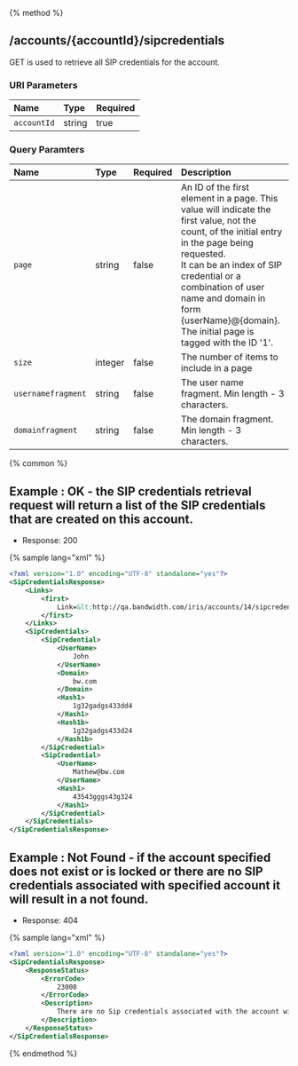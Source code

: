 {% method %}
## /accounts/{accountId}/sipcredentials

GET is used to retrieve all SIP credentials for the account.



### URI Parameters
| Name | Type | Required |
|:-----|:-----|:---------|
| `accountId` | string | true |


### Query Paramters

| Name | Type | Required | Description |
|:-----|:-----|:---------|:------------|
| `page` | string | false | An ID of the first element in a page.  This value will indicate the first value, not the count, of the initial entry in the page being requested.<br>It can be an index of SIP credential or a combination of user name and domain in form {userName}@{domain}. The initial page is tagged with the ID '1'. |
| `size` | integer | false | The number of items to include in a page |
| `usernamefragment` | string | false | The user name fragment. Min length - 3 characters. |
| `domainfragment` | string | false | The domain fragment. Min length - 3 characters. |




{% common %}


## Example : OK - the SIP credentials retrieval request will return a list of the SIP credentials that are created on this account.


* Response: 200

{% sample lang="xml" %}

```xml
<?xml version="1.0" encoding="UTF-8" standalone="yes"?>
<SipCredentialsResponse>
    <Links>
        <first>
            Link=&lt;http://qa.bandwidth.com/iris/accounts/14/sipcredentials?size=500&amp;page=1&gt;;rel="first"; 
        </first>
    </Links>
    <SipCredentials>
        <SipCredential>
            <UserName>
                John
            </UserName>
            <Domain>
                bw.com
            </Domain>
            <Hash1>
                1g32gadgs433dd4
            </Hash1>
            <Hash1b>
                1g32gadgs433d24
            </Hash1b>
        </SipCredential>
        <SipCredential>
            <UserName>
                Mathew@bw.com
            </UserName>
            <Hash1>
                43543gggs43g324
            </Hash1>
        </SipCredential>
    </SipCredentials>
</SipCredentialsResponse>
```

## Example : Not Found - if the account specified does not exist or is locked or there are no SIP credentials associated with specified account it will result in a not found.


* Response: 404

{% sample lang="xml" %}

```xml
<?xml version="1.0" encoding="UTF-8" standalone="yes"?>
<SipCredentialsResponse>
    <ResponseStatus>
        <ErrorCode>
            23008
        </ErrorCode>
        <Description>
            There are no Sip credentials associated with the account with ID = 41
        </Description>
    </ResponseStatus>
</SipCredentialsResponse>
```


{% endmethod %}